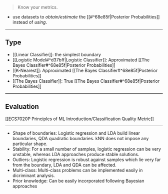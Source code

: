 > Know your metrics.

- use datasets to *obtain/estimate* the [[#^68e85f|Posterior Probabilities]] instead of *using*.
***
## Type
- [[Linear Classifier]]: the simplest boundary
- [[Logistic Model#^d37bff|Logistic Classifier]]: Approximated [[The Bayes Classifier#^68e85f|Posterior Probabilities]]
- [[K-Nearest]]: Approximated [[The Bayes Classifier#^68e85f|Posterior Probabilities]]
- [[The Bayes Classifier]]: True [[The Bayes Classifier#^68e85f|Posterior Probabilities]]
***
## Evaluation
[[ECS7020P Principles of ML Introduction/Classification Quality Metric]]

***
- Shape of boundaries: Logistic regression and LDA build linear boundaries, QDA quadratic boundaries. kNN does not impose any particular shape.
- Stability: For a small number of samples, logistic regression can be very unstable, whereas LDA approaches produce stable solutions. 
- Outliers: Logistic regression is robust against samples which lie very far from the boundary, LDA and QDA can be affected. 
- Multi-class: Multi-class problems can be implemented easily in dicriminant analysis. 
- Prior knowledge: Can be easily incorporated following Bayesian approaches
